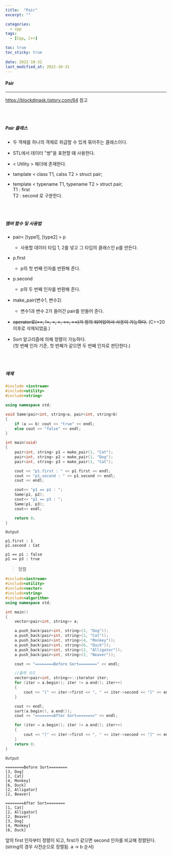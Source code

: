 ```yaml
---
title:  "Pair"
excerpt: ""

categories:
  - cpp
tags:
  - [Cpp, C++]

toc: true
toc_sticky: true
 
date: 2022-10-31
last_modified_at: 2022-10-31
---
```


#### Pair
---

<https://blockdmask.tistory.com/64> 참고

<br>
<br>

##### Pair 클래스  

- 두 객체를 하나의 객체로 취급할 수 있게 묶어주는 클래스이다.  

- STL에서 데이터 "쌍"을 표현할 떄 사용한다.  

- < Utility > 헤더에 존재한다.  

- tamplate < class T1, calss T2 > struct pair;  
 
- template < typename T1, typename T2 > struct pair;      
    T1 : first  
    T2 : second 로 구분한다.  

<br>
<br>

##### 멤버 함수 및 사용법    

- pair< [type1], [type2] > p  
    - 사용할 데이터 타입 1, 2를 넣고 그 타입의 클래스인 p를 만든다.  

- p.first  
    - p의 첫 번째 인자를 반환해 준다.  

- p.second  
    - p의 두 번째 인자를 반환해 준다.  

- make_pair(변수1, 변수2)  
    - 변수1과 변수 2가 들어간 pair를 만들어 준다.  

- ~~operator로(==, !=, <, >, <=, >=)가 정의 되어있어서 사용이 가능하다.~~ (C++20 이후로 삭제되었음.)  

- Sort 알고리즘에 의해 정렬이 가능하다.  
    (첫 번째 인자 기준, 첫 번째가 같으면 두 번째 인자로 판단한다.)  

<br>
<br>

##### 예제      

```cpp
#include <iostream>
#include<utility>
#include<string>

using namespace std;

void Same(pair<int, string>a, pair<int, string>b)
{
	if (a == b) cout << "true" << endl;
	else cout << "false" << endl;
}

int main(void)
{
	pair<int, string> p1 = make_pair(1, "Cat");
	pair<int, string> p2 = make_pair(1, "Dog");
	pair<int, string> p3 = make_pair(1, "Cat");

	cout << "p1.first : " << p1.first << endl;
	cout << "p1.second : " << p1.second << endl;
	cout << endl;

	cout<< "p1 == p1 : ";
	Same(p1, p2);
	cout<< "p1 == p3 : ";
	Same(p1, p3);
	cout<< endl;

	return 0;
}
```

```
Output

p1.first : 1
p1.second : Cat

p1 == p1 : false
p1 == p3 : true
```

> 정렬  

```cpp
#include<iostream>
#include<utility>
#include<vector>
#include<string>
#include<algorithm>
using namespace std;

int main()
{
	vector<pair<int, string>> a;

	a.push_back(pair<int, string>(3, "Dog"));
	a.push_back(pair<int, string>(1, "Cat"));
	a.push_back(pair<int, string>(4, "Monkey"));
	a.push_back(pair<int, string>(6, "Duck"));
	a.push_back(pair<int, string>(2, "Alligator"));
	a.push_back(pair<int, string>(2, "Beaver"));

	cout << "========Before Sort========" << endl;

	//출력 코드
	vector<pair<int, string>>::iterator iter;
	for (iter = a.begin(); iter != a.end(); iter++)
	{
		cout << "[" << iter->first << ", " << iter->second << "]" << endl;
	}

	cout << endl;
	sort(a.begin(), a.end());
	cout << "========After Sort========" << endl;

	for (iter = a.begin(); iter != a.end(); iter++)
	{
		cout << "[" << iter->first << ", " << iter->second << "]" << endl;
	}
	return 0;
}
```

```
Output

========Before Sort========
[3, Dog]
[1, Cat]
[4, Monkey]
[6, Duck]
[2, Alligator]
[2, Beaver]

========After Sort========
[1, Cat]
[2, Alligator]
[2, Beaver]
[3, Dog]
[4, Monkey]
[6, Duck]
```

앞의 first 인자부터 정렬이 되고, first가 같으면 second 인자를 비교해 정렬된다.(string의 경우 사전순으로 정렬됨. a -> b 순서)  